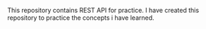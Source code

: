 This repository contains REST API for practice. I have created this repository to practice the concepts i have learned.
